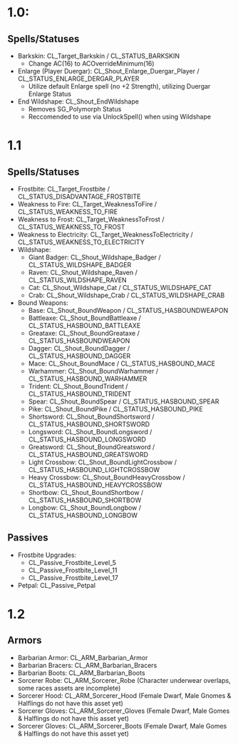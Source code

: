 # 1.0:
## Spells/Statuses
- Barkskin: CL_Target_Barkskin / CL_STATUS_BARKSKIN
  - Change AC(16) to ACOverrideMinimum(16)
- Enlarge (Player Duergar): CL_Shout_Enlarge_Duergar_Player / CL_STATUS_ENLARGE_DERGAR_PLAYER
  - Utilize default Enlarge spell (no +2 Strength), utilizing Duergar Enlarge Status
- End Wildshape: CL_Shout_EndWildshape
  - Removes SG_Polymorph Status
  - Reccomended to use via UnlockSpell() when using Wildshape

# 1.1
## Spells/Statuses
- Frostbite: CL_Target_Frostbite / CL_STATUS_DISADVANTAGE_FROSTBITE
- Weakness to Fire: CL_Target_WeaknessToFire / CL_STATUS_WEAKNESS_TO_FIRE
- Weakness to Frost: CL_Target_WeaknessToFrost / CL_STATUS_WEAKNESS_TO_FROST
- Weakness to Electricity: CL_Target_WeaknessToElectricity / CL_STATUS_WEAKNESS_TO_ELECTRICITY
- Wildshape:
  - Giant Badger: CL_Shout_Wildshape_Badger / CL_STATUS_WILDSHAPE_BADGER
  - Raven: CL_Shout_Wildshape_Raven / CL_STATUS_WILDSHAPE_RAVEN
  - Cat: CL_Shout_Wildshape_Cat / CL_STATUS_WILDSHAPE_CAT
  - Crab: CL_Shout_Wildshape_Crab / CL_STATUS_WILDSHAPE_CRAB
- Bound Weapons:
  - Base: CL_Shout_BoundWeapon / CL_STATUS_HASBOUNDWEAPON
  - Battleaxe: CL_Shout_BoundBattleaxe / CL_STATUS_HASBOUND_BATTLEAXE
  - Greataxe: CL_Shout_BoundGreataxe / CL_STATUS_HASBOUNDWEAPON
  - Dagger: CL_Shout_BoundDagger / CL_STATUS_HASBOUND_DAGGER
  - Mace: CL_Shout_BoundMace / CL_STATUS_HASBOUND_MACE
  - Warhammer: CL_Shout_BoundWarhammer / CL_STATUS_HASBOUND_WARHAMMER
  - Trident: CL_Shout_BoundTrident / CL_STATUS_HASBOUND_TRIDENT
  - Spear: CL_Shout_BoundSpear / CL_STATUS_HASBOUND_SPEAR
  - Pike: CL_Shout_BoundPike / CL_STATUS_HASBOUND_PIKE
  - Shortsword: CL_Shout_BoundShortsword / CL_STATUS_HASBOUND_SHORTSWORD
  - Longsword: CL_Shout_BoundLongsword / CL_STATUS_HASBOUND_LONGSWORD
  - Greatsword: CL_Shout_BoundGreatsword / CL_STATUS_HASBOUND_GREATSWORD
  - Light Crossbow: CL_Shout_BoundLightCrossbow / CL_STATUS_HASBOUND_LIGHTCROSSBOW
  - Heavy Crossbow: CL_Shout_BoundHeavyCrossbow / CL_STATUS_HASBOUND_HEAVYCROSSBOW
  - Shortbow: CL_Shout_BoundShortbow / CL_STATUS_HASBOUND_SHORTBOW
  - Longbow: CL_Shout_BoundLongbow / CL_STATUS_HASBOUND_LONGBOW

## Passives
- Frostbite Upgrades:
  - CL_Passive_Frostbite_Level_5
  - CL_Passive_Frostbite_Level_11
  - CL_Passive_Frostbite_Level_17
- Petpal: CL_Passive_Petpal

# 1.2
## Armors
- Barbarian Armor: CL_ARM_Barbarian_Armor
- Barbarian Bracers: CL_ARM_Barbarian_Bracers
- Barbarian Boots: CL_ARM_Barbarian_Boots
- Sorcerer Robe: CL_ARM_Sorcerer_Robe (Character underwear overlaps, some races assets are incomplete)
- Sorcerer Hood: CL_ARM_Sorcerer_Hood (Female Dwarf, Male Gnomes & Halflings do not have this asset yet)
- Sorcerer Gloves: CL_ARM_Sorcerer_Gloves (Female Dwarf, Male Gomes & Halflings do not have this asset yet)
- Sorcerer Gloves: CL_ARM_Sorcerer_Boots (Female Dwarf, Male Gomes & Halflings do not have this asset yet)
